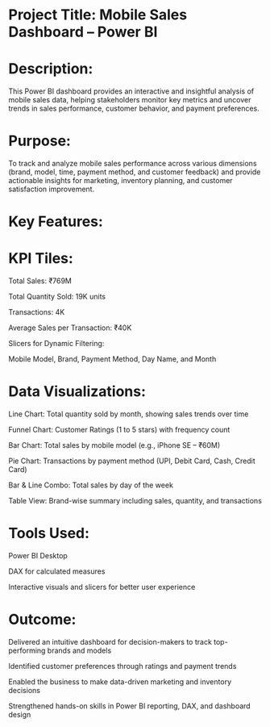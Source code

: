 # Project Title: Mobile Sales Dashboard – Power BI

# Description:

This Power BI dashboard provides an interactive and insightful analysis of mobile sales data, helping stakeholders monitor key metrics and uncover trends in sales performance, customer behavior, and payment preferences.

# Purpose:
To track and analyze mobile sales performance across various dimensions (brand, model, time, payment method, and customer feedback) and provide actionable insights for marketing, inventory planning, and customer satisfaction improvement.
# Key Features:
 # KPI Tiles:

Total Sales: ₹769M

Total Quantity Sold: 19K units

Transactions: 4K

Average Sales per Transaction: ₹40K

Slicers for Dynamic Filtering:

Mobile Model, Brand, Payment Method, Day Name, and Month

# Data Visualizations:

Line Chart: Total quantity sold by month, showing sales trends over time

Funnel Chart: Customer Ratings (1 to 5 stars) with frequency count

Bar Chart: Total sales by mobile model (e.g., iPhone SE – ₹60M)

Pie Chart: Transactions by payment method (UPI, Debit Card, Cash, Credit Card)

Bar & Line Combo: Total sales by day of the week

Table View: Brand-wise summary including sales, quantity, and transactions

# Tools Used:

Power BI Desktop

DAX for calculated measures

Interactive visuals and slicers for better user experience

# Outcome:

Delivered an intuitive dashboard for decision-makers to track top-performing brands and models

Identified customer preferences through ratings and payment trends

Enabled the business to make data-driven marketing and inventory decisions

Strengthened hands-on skills in Power BI reporting, DAX, and dashboard design

